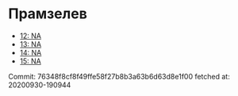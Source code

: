 # Прамзелев
- [12: NA](12.md)
- [13: NA](13.md)
- [14: NA](14.md)
- [15: NA](15.md)

Commit: 76348f8cf8f49ffe58f27b8b3a63b6d63d8e1f00
 fetched at: 20200930-190944
